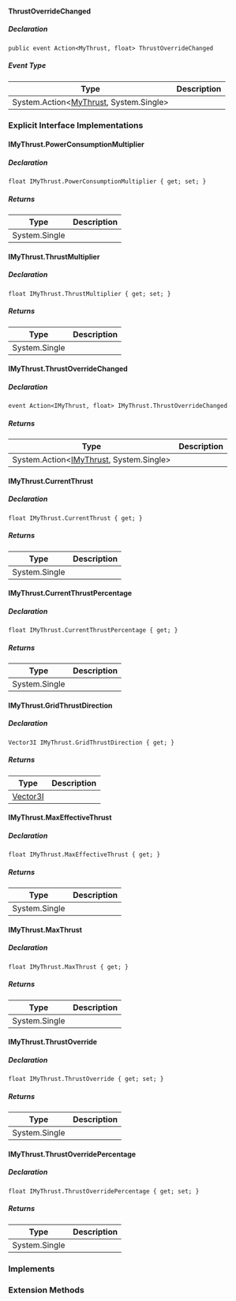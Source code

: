 #### ThrustOverrideChanged

##### Declaration

```
public event Action<MyThrust, float> ThrustOverrideChanged
```

##### Event Type

| Type | Description |
| --- | --- |
| System.Action<[MyThrust](https://keensoftwarehouse.github.io/SpaceEngineersModAPI/api/Sandbox.Game.Entities.MyThrust.html), System.Single\> |     |

### Explicit Interface Implementations

#### IMyThrust.PowerConsumptionMultiplier

##### Declaration

```
float IMyThrust.PowerConsumptionMultiplier { get; set; }
```

##### Returns

| Type | Description |
| --- | --- |
| System.Single |     |

#### IMyThrust.ThrustMultiplier

##### Declaration

```
float IMyThrust.ThrustMultiplier { get; set; }
```

##### Returns

| Type | Description |
| --- | --- |
| System.Single |     |

#### IMyThrust.ThrustOverrideChanged

##### Declaration

```
event Action<IMyThrust, float> IMyThrust.ThrustOverrideChanged
```

##### Returns

| Type | Description |
| --- | --- |
| System.Action<[IMyThrust](https://keensoftwarehouse.github.io/SpaceEngineersModAPI/api/Sandbox.ModAPI.IMyThrust.html), System.Single\> |     |

#### IMyThrust.CurrentThrust

##### Declaration

```
float IMyThrust.CurrentThrust { get; }
```

##### Returns

| Type | Description |
| --- | --- |
| System.Single |     |

#### IMyThrust.CurrentThrustPercentage

##### Declaration

```
float IMyThrust.CurrentThrustPercentage { get; }
```

##### Returns

| Type | Description |
| --- | --- |
| System.Single |     |

#### IMyThrust.GridThrustDirection

##### Declaration

```
Vector3I IMyThrust.GridThrustDirection { get; }
```

##### Returns

| Type | Description |
| --- | --- |
| [Vector3I](https://keensoftwarehouse.github.io/SpaceEngineersModAPI/api/VRageMath.Vector3I.html) |     |

#### IMyThrust.MaxEffectiveThrust

##### Declaration

```
float IMyThrust.MaxEffectiveThrust { get; }
```

##### Returns

| Type | Description |
| --- | --- |
| System.Single |     |

#### IMyThrust.MaxThrust

##### Declaration

```
float IMyThrust.MaxThrust { get; }
```

##### Returns

| Type | Description |
| --- | --- |
| System.Single |     |

#### IMyThrust.ThrustOverride

##### Declaration

```
float IMyThrust.ThrustOverride { get; set; }
```

##### Returns

| Type | Description |
| --- | --- |
| System.Single |     |

#### IMyThrust.ThrustOverridePercentage

##### Declaration

```
float IMyThrust.ThrustOverridePercentage { get; set; }
```

##### Returns

| Type | Description |
| --- | --- |
| System.Single |     |

### Implements

### Extension Methods